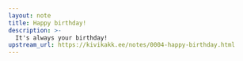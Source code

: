 ```yaml
---
layout: note
title: Happy birthday!
description: >-
  It's always your birthday!
upstream_url: https://kivikakk.ee/notes/0004-happy-birthday.html
---
```


